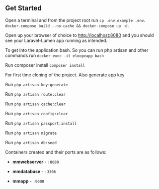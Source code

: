 ## Get Started

Open a terminal and from the project root run 
`cp .env.example .env`.
`docker-compose build --no-cache && docker-compose up -d`. 

Open up your browser of choice to [http://localhost:8080](http://localhost:8080) and you should see your Laravel-Lumen app running as intended. 

To get into the application bash. So you can run php artisan and other commands run
`docker exec -it eloopeapp bash`

Run composer install `composer install`

For first time cloning of the project. Also generate app key

Run `php artisan key:generate`

Run `php artisan route:clear`

Run `php artisan cache:clear`

Run `php artisan config:clear`

Run `php artisan passport:install`

Run `php artisan migrate`

Run `php artisan db:seed`


Containers created and their ports are as follows:

- **mmwebserver** - `:8080`

- **mmdatabase** - `:3306`

- **mmapp** - `:9000`
